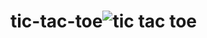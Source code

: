 # tic-tac-toe![tic tac toe](https://user-images.githubusercontent.com/100018606/189839978-01c81fc9-e8ea-4908-8f59-0321331d5276.jpeg)
